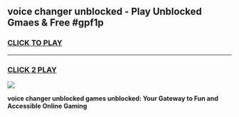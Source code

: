 
## voice changer unblocked - Play Unblocked Gmaes & Free #gpf1p
<h3>
<a href="https://news.freeplayer.one?title=voice_changer_unblocked&ref=03M">CLICK TO PLAY</a></h3>
<hr>

<h3>
<a href="https://news.freeplayer.one?title=voice_changer_unblocked&ref=03M">CLICK 2 PLAY</a>
  
</h3>

<a href="https://news.freeplayer.one?title=voice_changer_unblocked&ref=03M"><img src="https://clearcache.store/games.png"></a>


**voice changer unblocked games unblocked: Your Gateway to Fun and Accessible Online Gaming**
